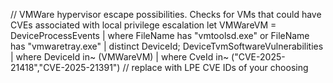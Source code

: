 

// VMWare hypervisor escape possibilities. Checks for VMs that could have CVEs associated with local privilege escalation
let VMWareVM = DeviceProcessEvents 
| where FileName has "vmtoolsd.exe" or FileName has "vmwaretray.exe" 
| distinct DeviceId;
DeviceTvmSoftwareVulnerabilities
| where DeviceId in~ (VMWareVM)
| where CveId in~ ("CVE-2025-21418","CVE-2025-21391") // replace with LPE CVE IDs of your choosing
